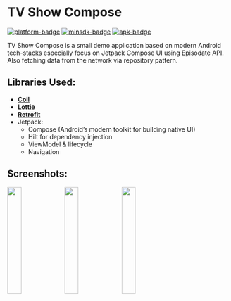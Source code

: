 [apk]:              https://drive.google.com/file/d/1afB97gQ6iUroJRB9-auVCCZC8PcT6KWV/view?usp=sharing
[github]:           https://github.com/Hieu86355/TVShowCompose/
[platform-badge]:   https://img.shields.io/badge/Platform-ANDROID-red
[minsdk-badge]:     https://img.shields.io/badge/minSdkVersion-21-red
[apk-badge]:        https://img.shields.io/badge/Download-APK-red
<!------------------------------------------------------------------------------------------------------->

TV Show Compose
=

[![platform-badge]][github]
[![minsdk-badge]][github]
[![apk-badge]][apk]

TV Show Compose is a small demo application based on modern Android tech-stacks especially focus on Jetpack Compose UI using Episodate API. Also fetching data from the network via repository pattern.

## Libraries Used:
* [**Coil**](https://github.com/coil-kt/coil)
* [**Lottie**](https://github.com/airbnb/lottie-android)
* [**Retrofit**](https://square.github.io/retrofit/)
* Jetpack: 
  - Compose (Android’s modern toolkit for building native UI)
  - Hilt for dependency injection
  - ViewModel & lifecycle
  - Navigation

## Screenshots:
<div style="dispaly:flex">
    <img src="https://drive.google.com/uc?export=view&id=1nNS9_-EaroeP9VYf4KwET0pACvsIhQmB" width="25%"> 
    <img src="https://drive.google.com/uc?export=view&id=1Hx-hz1XFyf3XYhhBx1z07PMA9CDoONJO" width="25%"> 
    <img src="https://drive.google.com/uc?export=view&id=1hYETSf1Jn9Qh6hVkW0frgxelDpiL3pYJ" width="25%"> 
</div>
